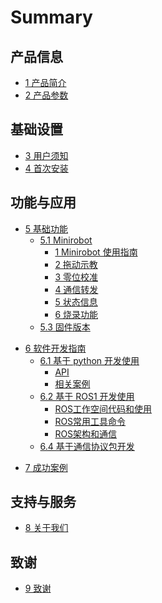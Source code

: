 
# Summary

## 产品信息

  - [1 产品简介](2-ProductInformation/1-ProductIntroduction/1-ProductIntroduction.md)
  - [2 产品参数](2-ProductInformation/2-ProductParameters/ProductParameters.md)

## 基础设置

  - [3 用户须知](3-BasicSettings/3-UserInstructions/UserInstructions.md)
  - [4 首次安装](3-BasicSettings/4-FirstTimeInstallation/FirstTimeInstallation.md)

## 功能与应用

  - [5 基础功能](4-FunctionsAndApplications/5-BasicFunctions/README.md)
    - [5.1 Minirobot](4-FunctionsAndApplications/5-BasicFunctions/5.1-Minirobot/README.md)
      - [1 Minirobot 使用指南](4-FunctionsAndApplications/5-BasicFunctions/5.1-Minirobot/5.1.1-MinirobotGuide.md)
      - [2 拖动示教](4-FunctionsAndApplications/5-BasicFunctions/5.1-Minirobot/5.1.2-maincontrol.md)
      - [3 零位校准](4-FunctionsAndApplications/5-BasicFunctions/5.1-Minirobot/5.1.3-calibrate.md)
      - [4 通信转发](4-FunctionsAndApplications/5-BasicFunctions/5.1-Minirobot/5.1.4-transponder.md)
      - [5 状态信息](4-FunctionsAndApplications/5-BasicFunctions/5.1-Minirobot/5.1.5-information.md)
      - [6 烧录功能](4-FunctionsAndApplications/5-BasicFunctions/5.1-Minirobot/5.1.6-flash.md)
    - [5.3 固件版本](4-FunctionsAndApplications/5-BasicFunctions/5.3-FirmwareVersionDescription/README.md)

  <!-- - [5.2 软件使用说明](features-applications/software-instructions.md)  -->
  <!-- - [5.3 固件功能说明](features-applications/firmware-features.md) -->

  - [6 软件开发指南](4-FunctionsAndApplications/6-SDKDevelopment/README.md)
    - [6.1 基于 python 开发使用](4-FunctionsAndApplications/6-SDKDevelopment/5.1-BasedOnPythonDevelopmentAndUse/1_download.md)
      - [API](4-FunctionsAndApplications/6-SDKDevelopment/5.1-BasedOnPythonDevelopmentAndUse/2_API.md)
      - [相关案例](4-FunctionsAndApplications/6-SDKDevelopment/5.1-BasedOnPythonDevelopmentAndUse/6_example.md)
    - [6.2 基于 ROS1 开发使用](4-FunctionsAndApplications/6-SDKDevelopment/5.2-DevelopmentAndUseBasedOnROS1/1_download.md)
      - [ROS工作空间代码和使用](4-FunctionsAndApplications/6-SDKDevelopment/5.2-DevelopmentAndUseBasedOnROS1/2_workcode.md)
      - [ROS常用工具命令](4-FunctionsAndApplications/6-SDKDevelopment/5.2-DevelopmentAndUseBasedOnROS1/3_ROScode.md)
      - [ROS架构和通信](4-FunctionsAndApplications/6-SDKDevelopment/5.2-DevelopmentAndUseBasedOnROS1/4_communication.md)
    - [6.4 基于通信协议包开发](4-FunctionsAndApplications/6-SDKDevelopment/5.4-DevelopmentBasedOnCommunicationProtocolPackage/5.4.1-CommunicationDoc.md)

  <!-- - [6.2 基于 ROS1 开发使用]() -->
  <!-- - [6.3 基于 ROS2 开发使用]() -->

  - [7 成功案例](4-FunctionsAndApplications/7-SuccessfulCases/7-SuccessfulCases.md)

    <!-- - [8. 配套资源](features-applications/supporting-resources.md) -->
      <!-- - [8.1 产品资料](features-applications/product-info.md) -->
      <!-- - [8.2 产品图纸](features-applications/product-drawings.md) -->
      <!-- - [8.3 软件资料及源码](features-applications/software-sources.md) -->
      <!-- - [8.4 系统资料](features-applications/system-info.md) -->
      <!-- - [8.5 宣传资料](features-applications/promotional-materials.md) -->

## 支持与服务

  - [8 关于我们](5-SupportAndService/5-SupportAndService.md)

## 致谢

  - [9 致谢](6-Acknowledgments/6-Acknowledgments.md)
